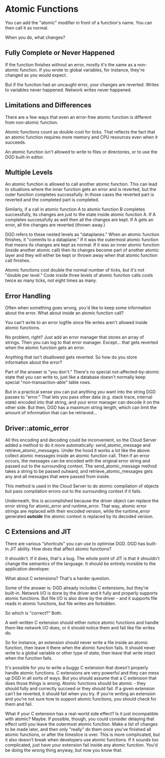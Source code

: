 # Atomic Functions

You can add the "atomic" modifier in front of a function's name. You can then call it as normal.

When you do, what changes?

## Fully Complete or Never Happened

If the function finishes without an error, mostly it's the same as a non-atomic function. If you wrote to global variables, for instance, they're changed as you would expect.

But if the function had an uncaught error, your changes are reverted. Writes to variables never happened. Network writes never happened.

## Limitations and Differences

There are a few ways that even an error-free atomic function is different from non-atomic function.

Atomic functions count as double-cost for ticks. That reflects the fact that an atomic function requires more memory and CPU resources even when it succeeds.

An atomic function isn't allowed to write to files or directories, or to use the DGD built-in editor.

## Multiple Levels

An atomic function is allowed to call another atomic function. This can lead to situations where the inner function gets an error and is reverted, but the outer function completes successfully. In those cases the reverted part is reverted and the completed part is completed.

Similarly, if a call in atomic function A to atomic function B completes successfully, its changes are just to the state inside atomic function A. If A completes successfully as well then all the changes are kept. If A gets an error, all the changes are reverted (thrown away.)

DGD refers to these nested levels as "dataplanes." When an atomic function finishes, it "commits to a dataplane." If it was the outermost atomic function that means its changes are kept as normal. If it was an inner atomic function (inside another atomic call) then its changes become part of another atomic layer and they will either be kept or thrown away when that atomic function call finishes.

Atomic functions cost double the normal number of ticks, but it's not "double per level." Code inside three levels of atomic function calls costs twice as many ticks, not eight times as many.

## Error Handling

Often when something goes wrong, you'd like to keep some information about the error. What about inside an atomic function call?

You can't write to an error logfile since file writes aren't allowed inside atomic functions.

No problem, right? Just add an error manager that stores an array of strings. Then you can log to that error manager. Except... that gets reverted when the atomic function gets an error.

Anything that isn't disallowed gets reverted. So how do you store information about the error?

Part of the answer is "you don't." There's no special not-affected-by-atomic state that you can write to, just like a database doesn't normally keep special "non-transaction-able" table rows.

But in a practical sense you can put anything you want into the string DGD passes to "error." That lets you pass other data (e.g. stack trace, internal state) encoded into that string, and your error manager can decode it on the other side. But then, DGD has a maximum string length, which can limit the amount of information that can be retrieved...

## Driver::atomic_error

All this encoding and decoding could be inconvenient, so the Cloud Server added a method to do it more automatically: send_atomic_message and retrieve_atomic_messages. Under the hood it works a lot like the above: collect atomic messages inside an atomic function call. Then if an error occurs, the messages can be encoded with the original error string and passed out to the surrounding context. The send_atomic_message method takes a string to be passed outward, and retrieve_atomic_messages gets any and all messages that were passed from inside.

This method is used in the Cloud Server to do atomic compilation of objects but pass compilation errors out to the surrounding context if it fails.

Underneath, this is accomplished because the driver object can replace the error string for atomic_error and runtime_error. That way, atomic error strings are replaced with their encoded version, while the runtime_error generated ***outside*** the atomic context is replaced by its decoded version.

## C Extensions and JIT

There are various "shortcuts" you can use to optimise DGD. DGD has built-in JIT ability. How does that affect atomic functions?

It shouldn't. If it does, that's a bug. The whole point of JIT is that it shouldn't change the semantics of the language. It should be entirely invisible to the application developer.

What about C extensions? That's a harder question.

Some of the answer is: DGD already includes C extensions, but they're built-in. Network I/O is done by the driver and it fully and properly supports atomic functions. But file I/O is also done by the driver - and it supports file reads in atomic functions, but file writes are forbidden.

So which is "correct?" Both.

A well-written C extension should either notice atomic functions and handle them like network I/O does, or it should notice them and fail like file writes do.

So for instance, an extension should never write a file inside an atomic function, then leave it there when the atomic function fails. It should never write to a global variable or other type of state, then leave that write intact when the function fails.

It's possible for you to write a buggy C extension that doesn't properly handle atomic functions. C extensions are very powerful and they can mess up DGD in all sorts of ways. But you should assume that a C extension that does those things is wrong. Atomic functions should be atomic - they should fully and correctly succeed or they should fail. If a given extension can't be reverted, it should fail when you try. If you're writing an extension and you're not sure how to support atomic functions, you should check for them and fail.

What if your C extension has a real-world side effect? Is it just incompatible with atomic? Maybe. If possible, though, you could consider delaying that effect until you leave the outermost atomic function. Make a list of changes to be made later, and then only "really" do them once you've finished all atomic functions, or after the timeslice is over. This is more complicated, but it also doesn't break when developers use atomic functions. If it sounds too complicated, just have your extension fail inside any atomic function. You'd be doing the wrong thing anyway, but now you know that.
